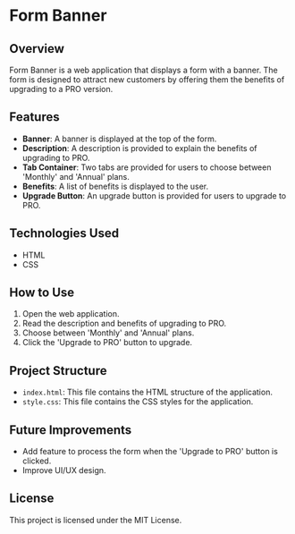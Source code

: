 # Form Banner

## Overview
Form Banner is a web application that displays a form with a banner. The form is designed to attract new customers by offering them the benefits of upgrading to a PRO version.

## Features
- **Banner**: A banner is displayed at the top of the form.
- **Description**: A description is provided to explain the benefits of upgrading to PRO.
- **Tab Container**: Two tabs are provided for users to choose between 'Monthly' and 'Annual' plans.
- **Benefits**: A list of benefits is displayed to the user.
- **Upgrade Button**: An upgrade button is provided for users to upgrade to PRO.

## Technologies Used
- HTML
- CSS

## How to Use
1. Open the web application.
2. Read the description and benefits of upgrading to PRO.
3. Choose between 'Monthly' and 'Annual' plans.
4. Click the 'Upgrade to PRO' button to upgrade.

## Project Structure
- `index.html`: This file contains the HTML structure of the application.
- `style.css`: This file contains the CSS styles for the application.

## Future Improvements
- Add feature to process the form when the 'Upgrade to PRO' button is clicked.
- Improve UI/UX design.

## License
This project is licensed under the MIT License.
